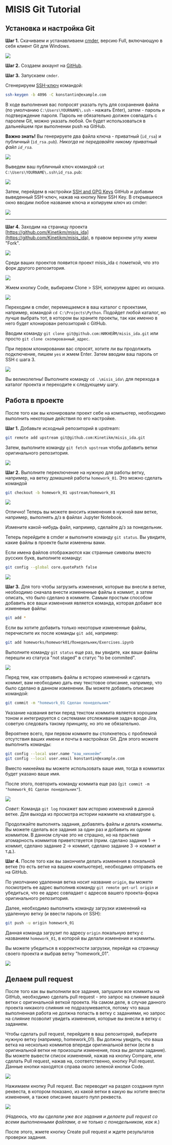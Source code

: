 # MISIS Git Tutorial

## Установка и настройка Git

**Шаг 1.** Скачиваем и устанавливаем [cmder](https://cmder.net/), версию Full, включающую в себя клиент Git для Windows.

![](images/01.png)

**Шаг 2.** Создаем аккаунт на [GitHub](https://github.com/).

**Шаг 3.** Запускаем `cmder`.

Сгенерируем [SSH-ключ](https://ru.wikipedia.org/wiki/SSH) командой:

```bash
ssh-keygen -b 4096 -C konstantin@example.com
```

В ходе выполнения вас попросят указать путь для сохранения файла (по умолчанию `C:\Users\YOURNAME\.ssh` - нажать Enter), затем - пароль и подтверждение пароля. Пароль не обязательно должен совпадать с паролем Git, можно указать любой. Он будет использоваться в дальнейшем при выполнении push на GitHub.

**Важно знать!** Вы генерируете два файла ключа - приватный (`id_rsa`) и публичный (`id_rsa.pub`). *Никогда не передавайте никому приватный файл `id_rsa`.*

![](images/cmder01.png)

Выведем ваш публичный ключ командой `cat C:\Users\YOURNAME\.ssh\id_rsa.pub`:

![](images/cmder02.png)

Затем, перейдем в настройки [SSH and GPG Keys](https://github.com/settings/keys) GitHub и добавим выведенный SSH-ключ, нажав на кнопку New SSH Key. В открывшееся окно вводим любое название ключа и копируем ключ из cmder:

![](images/cmder03.png)

---

**Шаг 4.** Заходим на страницу проекта [https://github.com/Kinetikm/misis_ida](https://github.com/Kinetikm/misis_ida), в правом верхнем углу жмем "Fork".

![](images/02.png)

Среди ваших проектов появится проект misis_ida с пометкой, что это форк другого репозитория.

![](images/03.png)

Жмем кнопку Code, выбираем Clone > SSH, копируем адрес из окошка.

![](images/04.png)

Переходим в cmder, перемещаемся в ваш каталог с проектами, например, командой `cd C:\Projects\Python`. Подойдет любой каталог, но лучше выбрать тот, в котором вы храните проекты, так как именно в него будет клонирован репозиторий с GitHub.

Вводим команду `git clone git@github.com:НИКНЕЙМ/misis_ida.git` или просто `git clone скопированный_адрес`.

При первом клонировании вас спросят, хотите ли вы продолжить подключение, пишем `yes` и жмем Enter. Затем вводим ваш пароль от SSH с шага 3.

![](images/cmder04.png)

Вы великолепны! Выполните команду `cd .\misis_ida\` для перехода в каталог проекта и переходите к следующему шагу.

## Работа в проекте

После того как вы клонировали проект себе на компьютер, необходимо выполнить некоторые действия по его настройке.

**Шаг 1.** Добавьте исходный репозиторий в upstream:

```bash
git remote add upstream git@github.com:Kinetikm/misis_ida.git
```

Затем, выполните команду `git fetch upstream` чтобы добавить ветки оригинального репозитория.

![](images/cmder05.png)

**Шаг 2.** Выполните переключение на нужную для работы ветку, например, на ветку домашней работы `homework_01`. Это можно сделать командой

```bash
git checkout -b homework_01 upstream/homework_01
```

![](images/cmder06.png)

Отлично! Теперь вы можете вносить изменения в нужной вам ветке, например, выполнять д/з в файлах Jupyter Notebook.

Измените какой-нибудь файл, например, сделайте д/з за понедельник.

Теперь перейдите в cmder и выполните команду `git status`. Вы увидите, какие файлы в проекте были изменены вами.

Если имена файлов отображаются как странные символы вместо русских букв, выполните команду:

```bash
git config --global core.quotePath false
```

![](images/cmder07.png)

**Шаг 3.** Для того чтобы загрузить изменения, которые вы внесли в ветке, необходимо сначала внести измененные файлы в коммит, а затем описать, что было сделано в коммите. Самым простым способом добавить все ваши изменения является команда, которая добавит все измененые файлы:

```bash
git add *
```

Если вы хотите добавить только некоторые измененные файлы, перечислите их после команды `git add`, например:

```bash
git add homeworks/homework01/Понедельник/Exercises.ipynb
```

Выполните команду `git status` еще раз, вы увидите, как ваши файлы перешли из статуса "not staged" в статус "to be commited".

![](images/cmder08.png)

Перед тем, как отправить файлы в историю изменений и сделать коммит, вам необходимо дать ему текстовое описание, например, что было сделано в данном изменении. Вы можете добавить описание командой:

```bash
git commit -m "homework_01 Сделан понедельник"
```

Указание названия ветки перед текстом коммита является хорошим тоном и интегрируется с системами отслеживания задач вроде Jira, советую следовать такому принципу, но это не обязательно.

Вероятнее всего, при первом коммите вы столкнетесь с проблемой отсутствия ваших имени и почты в настройках Git. Для этого можете выполнить команды:

```bash
git config --local user.name "ваш_никнейм"
git config --local user.email konstantin@example.com
```

Вместо никнейма вы можете использовать ваше имя, тогда в коммитах будет указано ваше имя.

После этого, повторить команду коммита еще раз (`git commit -m "homework_01 Сделан понедельник"`).

![](images/cmder09.png)

*Совет:* Команда `git log` покажет вам историю изменений в данной ветке. Для выхода из просмотра истории нажмите на клавиатуре `q`.

Продолжайте выполнять задания, добавлять файлы и делать коммиты. Вы можете сделать все задания за один раз и добавить их одним коммитом. В данном случае это не страшно, но на практике атомарность коммитов приветствуется (прим. сделано задание 1 -> коммит, сделано задание 2 -> коммит, сделано задание 3 -> коммит и т.д.).

**Шаг 4.** После того как вы закончили делать изменения в локальной ветке (то есть ветке на вашем компьютере), необходимо отправить ее на GitHub.

По умолчанию удаленная ветка носит название `origin`, вы можете посмотреть ее адрес выполнив команду `git remote get-url origin` и убедиться, что ее адрес совпадает с адресов вашего проекта-форка оригинального репозитория.

Далее, необходимо выполнить команду загрузки изменений на удаленную ветку (и ввести пароль от SSH):

```bash
git push -u origin homework_01
```

Данная команда загрузит по адресу `origin` локальную ветку с названием `homework_01`, в которой вы делали изменения и коммиты.

Вы можете убедиться в корректности загрузки, перейдя на страницу своего проекта и выбрав ветку "homework_01".

![](images/cmder10.png)

## Делаем pull request

После того как вы выполнили все задания, запушили все коммиты на GitHub, необходимо сделать pull request - это запрос на слияние вашей ветки с оригинальной веткой проекта. На самом деле, в случае данного проекта никакого слияния не подразумевается, потому что ваша выполненная работа не должна попасть в ветку с заданиями, но запрос на слияние позволит увидеть изменения, которые вы внесли в ветку с заданием.

Чтобы сделать pull request, перейдите в ваш репозиторий, выберите нужную ветку (например, homework_01). Вы должны увидеть, что ваша ветка на несколько коммитов впереди оригинальной ветки (если в оригинальной ветки не произошли изменения, пока вы делали задание). Вы можете вывести список изменений, нажав на кнопку Compare, или сделать Pull request, нажав на, соответственно, кнопку Pull request. Данные кнопки находятся справа около зеленой кнопки Code.

![](images/05.png)

Нажимаем кнопку Pull request. Вас переводит на раздел создания пулл реквеста, в котором показано, из какой ветки в какую вы хотите внести изменения, а также описание вашего пулл реквеста.

![](images/06.png)

(*Надеюсь, что вы сделали уже все задания и делаете pull request со всеми выполненными файлами, а не только с понедельником, как я.*)

После этого, жмете кнопку Create pull request и ждете результатов проверки задания.
